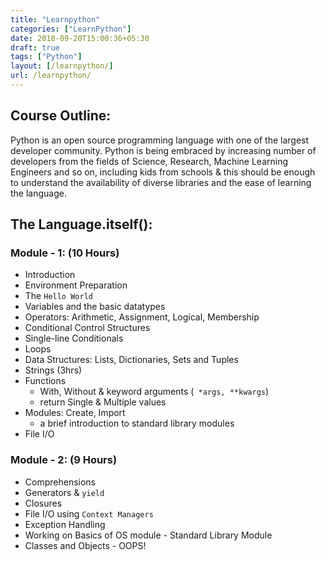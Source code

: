 ```yaml
---
title: "Learnpython"
categories: ["LearnPython"]
date: 2018-09-20T15:00:36+05:30
draft: true
tags: ["Python"]
layout: [/learnpython/]
url: /learnpython/
---
```


## Course Outline:

Python is an open source programming language with one of the largest developer community. Python is being embraced
by increasing number of developers from the fields of Science, Research, Machine Learning Engineers and so on, including kids from schools & this should be enough to understand the availability of diverse libraries and the ease of learning the language.

## The Language.itself():

### Module - 1: (10 Hours)

*   Introduction
*   Environment Preparation
*   The `Hello World`
*   Variables and the basic datatypes
*   Operators: Arithmetic, Assignment, Logical, Membership
*   Conditional Control Structures
*   Single-line Conditionals
*   Loops
*   Data Structures: Lists, Dictionaries, Sets and Tuples
*   Strings (3hrs)
*   Functions 
    *   With, Without & keyword arguments (` *args, **kwargs`)
    *   return Single & Multiple values
*   Modules: Create, Import
    *   a brief introduction to standard library modules
*   File I/O


### Module - 2: (9 Hours)

*   Comprehensions
*   Generators & `yield` 
*   Closures 
*   File I/O using `Context Managers` 
*   Exception Handling 
*   Working on Basics of OS module - Standard Library Module 
*   Classes and Objects - OOPS! 